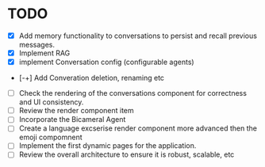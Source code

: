 # TODO

- [X] Add memory functionality to conversations to persist and recall previous messages.
- [X] Implement RAG
- [X] implement Conversation config (configurable agents)
- [-+] Add Converation deletion, renaming etc
- [ ] Check the rendering of the conversations component for correctness and UI consistency.
- [ ] Review the render component item
- [ ] Incorporate the Bicameral Agent
- [ ] Create a language excserise render component more advanced then the emoji compomnent
- [ ] Implement the first dynamic pages for the application.
- [ ] Review the overall architecture to ensure it is robust, scalable, etc
